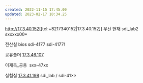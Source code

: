 ```yaml
---
created: 2022-11-15 17:45.00
updated: 2023-02-17 10:34.25
---
```

<http://17.3.40.152>[[tel:+8217340152|17.3.40.152]] 무선 현재
sdi\_lab2
sxxxxx00\*

전산실
bios sdi-4177
sdi-4177!

공유폴더
[17.3.46.107](http://17.3.46.107)

이재득\_공용  sxx-47xx

실험실
[17.3.41.198](http://17.3.41.198)
sdi\_lab / sdi-41××
